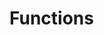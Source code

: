 # Functions

<!-- cmdrun python3 generate_function_overview.py browser -->

<!-- cmdrun python3 generate_function_overview.py sensors -->

<!-- cmdrun python3 generate_function_overview.py utilities -->
